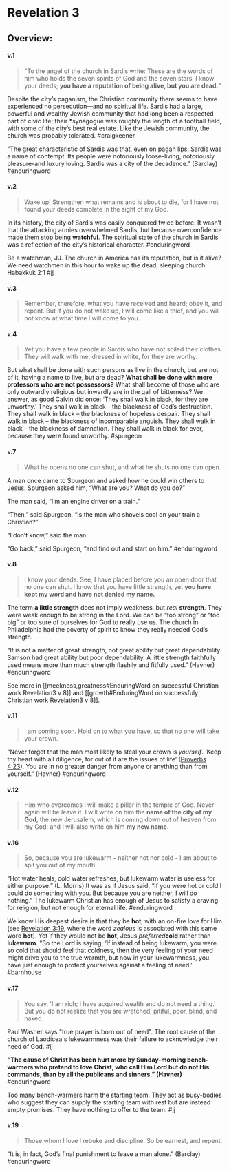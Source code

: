 # Revelation 3

## Overview:



#### v.1
>"To the angel of the church in Sardis write:
>These are the words of him who holds the seven spirits of God and the seven stars. I know your deeds; **you have a reputation of being alive, but you are dead.**"

Despite the city’s paganism, the Christian community there seems to have experienced no persecution—and no spiritual life. Sardis had a large, powerful and wealthy Jewish community that had long been a respected part of civic life; their \*synagogue was roughly the length of a football field, with some of the city’s best real estate. Like the Jewish community, the church was probably tolerated.
#craigkeener 

“The great characteristic of Sardis was that, even on pagan lips, Sardis was a name of contempt. Its people were notoriously loose-living, notoriously pleasure-and luxury loving. Sardis was a city of the decadence.” (Barclay)
#enduringword 


#### v.2
>Wake up! Strengthen what remains and is about to die, for I have not found your deeds complete in the sight of my God.

In its history, the city of Sardis was easily conquered twice before. It wasn’t that the attacking armies overwhelmed Sardis, but because overconfidence made them stop being **watchful**. The spiritual state of the church in Sardis was a reflection of the city’s historical character.
#enduringword 

Be a watchman, JJ. The church in America has its reputation, but is it alive? We need watchmen in this hour to wake up the dead, sleeping church. Habakkuk 2:1
#jj 

#### v.3
>Remember, therefore, what you have received and heard; obey it, and repent. But if you do not wake up, I will come like a thief, and you will not know at what time I will come to you.

#### v.4
>Yet you have a few people in Sardis who have not soiled their clothes. They will walk with me, dressed in white, for they are worthy.

But what shall be done with such persons as live in the church, but are not of it, having a name to live, but are dead? **What shall be done with mere professors who are not possessors?** What shall become of those who are only outwardly religious but inwardly are in the gall of bitterness? We answer, as good Calvin did once: ‘They shall walk in black, for they are unworthy.’ They shall walk in black – the blackness of God’s destruction. They shall walk in black – the blackness of hopeless despair. They shall walk in black – the blackness of incomparable anguish. They shall walk in black – the blackness of damnation. They shall walk in black for ever, because they were found unworthy.
#spurgeon 

#### v.7
>What he opens no one can shut, and what he shuts no one can open.

A man once came to Spurgeon and asked how he could win others to Jesus. Spurgeon asked him, “What are you? What do you do?”

The man said, “I’m an engine driver on a train.”

“Then,” said Spurgeon, “Is the man who shovels coal on your train a Christian?”

“I don’t know,” said the man.

“Go back,” said Spurgeon, “and find out and start on him.”
#enduringword 

#### v.8
>I know your deeds. See, I have placed before you an open door that no one can shut. I know that you have little strength, yet **you have kept my word and have not denied my name.**

The term **a little strength** does not imply weakness, but _real_ **strength**. They were weak enough to be strong in the Lord. We can be “too strong” or “too big” or too sure of ourselves for God to really use us. The church in Philadelphia had the poverty of spirit to know they really needed God’s strength.

“It is not a matter of great strength, not great ability but great dependability. Samson had great ability but poor dependability. A little strength faithfully used means more than much strength flashily and fitfully used.” (Havner)
#enduringword 

See more in [[meekness,greatness#EnduringWord on successful Christian work Revelation3 v 8]] and [[growth#EnduringWord on successfuly Christian work Revelation3 v 8]].

#### v.11
>I am coming soon. Hold on to what you have, so that no one will take your crown.

“Never forget that the man most likely to steal your crown is _yourself_. ‘Keep thy heart with all diligence, for out of it are the issues of life’ ([Proverbs 4:23](Proverbs4.md#v.23)). You are in no greater danger from anyone or anything than from yourself.” (Havner)
#enduringword 

#### v.12
>Him who overcomes I will make a pillar in the temple of God. Never again will he leave it. I will write on him the **name of the city of my God**, the new Jerusalem, which is coming down out of heaven from my God; and I will also write on him **my new name.**

#### v.16
>So, because you are lukewarm - neither hot nor cold - I am about to spit you out of my mouth.

 “Hot water heals, cold water refreshes, but lukewarm water is useless for either purpose.” (L. Morris) It was as if Jesus said, “If you were hot or cold I could do something with you. But because you are neither, I will do nothing.” The lukewarm Christian has enough of Jesus to satisfy a craving for religion, but not enough for eternal life.
  #enduringword
  
 We know His deepest desire is that they be **hot**, with an on-fire love for Him (see [Revelation 3:19](Revelation3#v.19), where the word _zealous_ is associated with this same word **hot**). Yet if they would not be **hot**, Jesus _preferred_**cold** rather than **lukewarm**. “So the Lord is saying, ‘If instead of being lukewarm, you were so cold that should feel that coldness, then the very feeling of your need might drive you to the true warmth, but now in your lukewarmness, you have just enough to protect yourselves against a feeling of need.'
 #barnhouse 
 
 #### v.17
>You say, 'I am rich; I have acquired wealth and do not need a thing.' But you do not realize that you are wretched, pitiful, poor, blind, and naked.

Paul Washer says "true prayer is born out of need". The root cause of the church of Laodicea's lukewarmness was their failure to acknowledge their need of God.
#jj 

**“The cause of Christ has been hurt more by Sunday-morning bench-warmers who pretend to love Christ, who call Him Lord but do not His commands, than by all the publicans and sinners.” (Havner)**
#enduringword 

Too many bench-warmers harm the starting team. They act as busy-bodies who suggest they can supply the starting team with rest but are instead empty promises. They have nothing to offer to the team.
#jj 

#### v.19
>Those whom I love I rebuke and discipline. So be earnest, and repent.

“It is, in fact, God’s final punishment to leave a man alone.” (Barclay)
#enduringword 